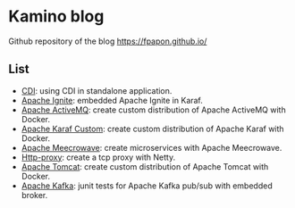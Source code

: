 <!--
    Licensed to the Apache Software Foundation (ASF) under one or more
    contributor license agreements.  See the NOTICE file distributed with
    this work for additional information regarding copyright ownership.
    The xxx licenses this file to You under the Apache License, Version 2.0
    (the "License"); you may not use this file except in compliance with
    the License.  You may obtain a copy of the License at

       http://www.apache.org/licenses/LICENSE-2.0

    Unless required by applicable law or agreed to in writing, software
    distributed under the License is distributed on an "AS IS" BASIS,
    WITHOUT WARRANTIES OR CONDITIONS OF ANY KIND, either express or implied.
    See the License for the specific language governing permissions and
    limitations under the License.
-->
# Kamino blog 

Github repository of the blog https://fpapon.github.io/


## List

* [CDI](https://github.com/fpapon/blog-tutorial/cdi): using CDI in standalone application.
* [Apache Ignite](https://github.com/fpapon/blog-tutorial/ignite): embedded Apache Ignite in Karaf.
* [Apache ActiveMQ](https://github.com/fpapon/blog-tutorial/activemq-docker): create custom distribution of Apache ActiveMQ with Docker.
* [Apache Karaf Custom](https://github.com/fpapon/blog-tutorial/kararf-custom-distribution): create custom distribution of Apache Karaf with Docker.
* [Apache Meecrowave](https://github.com/fpapon/blog-tutorial/meecrowave): create microservices with Apache Meecrowave.
* [Http-proxy](https://github.com/fpapon/blog-tutorial/http-proxy): create a tcp proxy with Netty. 
* [Apache Tomcat](https://github.com/fpapon/blog-tutorial/tomcat-docker): create custom distribution of Apache Tomcat with Docker. 
* [Apache Kafka](https://github.com/fpapon/blog-tutorial/kafka): junit tests for Apache Kafka pub/sub with embedded broker.